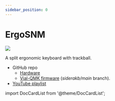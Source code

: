 ```yaml
---
sidebar_position: 0
---
```


# ErgoSNM

![](https://imgur.com/hzSMu2A.jpg)

A split ergonomic keyboard with trackball.

- GitHub repo
  - [Hardware](https://github.com/siderakb/ergo-snm-keyboard)
  - [Vial-QMK firmware](https://github.com/siderakb/vial-qmk/tree/siderakb/main/keyboards/siderakb/ergosnm) (*siderakb/main* branch).
- [YouTube playlist](https://youtube.com/playlist?list=PL1kBTdTo-vGbdUH9_YovZvkGXuNMB03fa)

import DocCardList from '@theme/DocCardList';

<DocCardList />